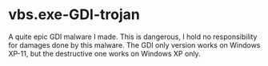 # vbs.exe-GDI-trojan
A quite epic GDI malware I made. This is dangerous, I hold no responsibility for damages done by this malware. The GDI only version works on Windows XP-11, but the destructive one works on Windows XP only.
